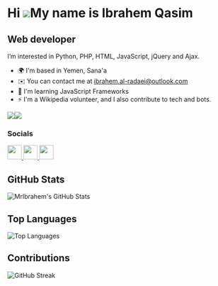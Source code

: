 Hi ![](https://user-images.githubusercontent.com/18350557/176309783-0785949b-9127-417c-8b55-ab5a4333674e.gif)My name is Ibrahem Qasim
=====================================================================================================================================

Web developer
-------------

I’m interested in Python, PHP, HTML, JavaScript, jQuery and Ajax.

* 🌍  I'm based in Yemen, Sana'a
* ✉️  You can contact me at [ibrahem.al-radaei@outlook.com](mailto:ibrahem.al-radaei@outlook.com)
* 🧠  I'm learning JavaScript Frameworks
* ⚡  I'm a Wikipedia volunteer, and I also contribute to tech and bots.

<a href="https://www.github.com/MrIbrahem" target="_blank" rel="noreferrer"><img
src="https://img.shields.io/github/followers/MrIbrahem?logo=github&style=for-the-badge&color=0891b2&labelColor=1c1917" /></a><a href="https://www.x.com/Ibrahem_Qasim" target="_blank" rel="noreferrer"><img
src="https://img.shields.io/twitter/follow/Ibrahem_Qasim?logo=twitter&style=for-the-badge&color=0891b2&labelColor=1c1917"
/></a>
### Socials

<p align="left"> <a href="https://www.facebook.com/Mr.Ibrahem" target="_blank" rel="noreferrer"> <picture> <source media="(prefers-color-scheme: dark)" srcset="undefined" /> <source media="(prefers-color-scheme: light)" srcset="https://raw.githubusercontent.com/danielcranney/readme-generator/main/public/icons/socials/facebook.svg" /> <img src="https://raw.githubusercontent.com/danielcranney/readme-generator/main/public/icons/socials/facebook.svg" width="32" height="32" /> </picture> </a> <a href="https://www.github.com/MrIbrahem" target="_blank" rel="noreferrer"> <picture> <source media="(prefers-color-scheme: dark)" srcset="https://raw.githubusercontent.com/danielcranney/readme-generator/main/public/icons/socials/github-dark.svg" /> <source media="(prefers-color-scheme: light)" srcset="https://raw.githubusercontent.com/danielcranney/readme-generator/main/public/icons/socials/github.svg" /> <img src="https://raw.githubusercontent.com/danielcranney/readme-generator/main/public/icons/socials/github.svg" width="32" height="32" /> </picture> </a> <a href="https://www.x.com/Ibrahem_Qasim" target="_blank" rel="noreferrer"> <picture> <source media="(prefers-color-scheme: dark)" srcset="https://raw.githubusercontent.com/danielcranney/readme-generator/main/public/icons/socials/twitter-dark.svg" /> <source media="(prefers-color-scheme: light)" srcset="https://raw.githubusercontent.com/danielcranney/readme-generator/main/public/icons/socials/twitter.svg" /> <img src="https://raw.githubusercontent.com/danielcranney/readme-generator/main/public/icons/socials/twitter.svg" width="32" height="32" /> </picture> </a></p>

## GitHub Stats

![MrIbrahem's GitHub Stats](https://github-readme-stats.vercel.app/api?username=MrIbrahem&show_icons=true)

## Top Languages

![Top Languages](https://github-readme-stats.vercel.app/api/top-langs/?username=MrIbrahem&layout=compact)

## Contributions

![GitHub Streak](https://github-readme-streak-stats.herokuapp.com/?user=MrIbrahem)
